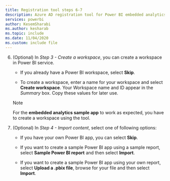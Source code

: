```yaml
---
title: Registration tool steps 6-7
description: Azure AD registration tool for Power BI embedded analytics, steps 6-7
services: powerbi
author: KesemSharabi
ms.author: kesharab
ms.topic: include
ms.date: 11/04/2020
ms.custom: include file
---
```


6. (Optional) In *Step 3 - Create a workspace*, you can create a workspace in Power BI service.

    * If you already have a Power BI workspace, select **Skip**.

    * To create a workspace, enter a name for your workspace and select **Create workspace**. Your Workspace name and ID appear in the *Summary* box. Copy these values for later use.

    >[!NOTE]
    >For the **embedded analytics sample app** to work as expected, you have to create a workspace using the tool.

7. (Optional) In *Step 4 - Import content*, select one of following options:

    * If you have your own Power BI app, you can select **Skip**.

    * If you want to create a sample Power BI app using a sample report, select **Sample Power BI report** and then select **Import**.

    * If you want to create a sample Power BI app using your own report, select **Upload a .pbix file**, browse for your file and then select **Import**.